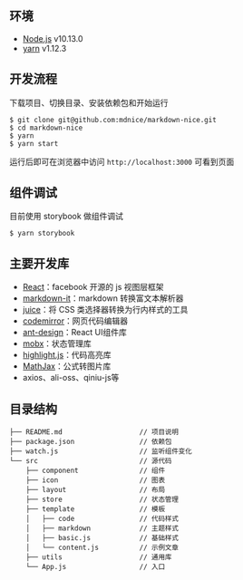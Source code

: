 ## 环境

- [Node.js](https://www.runoob.com/nodejs/nodejs-tutorial.html) v10.13.0
- [yarn](https://yarnpkg.com/lang/zh-hans/docs/) v1.12.3

## 开发流程

下载项目、切换目录、安装依赖包和开始运行

```shell
$ git clone git@github.com:mdnice/markdown-nice.git
$ cd markdown-nice
$ yarn
$ yarn start
```

运行后即可在浏览器中访问 `http://localhost:3000` 可看到页面

## 组件调试

目前使用 storybook 做组件调试

```shell
$ yarn storybook
```

## 主要开发库

- [React](https://github.com/facebook/react "React")：facebook 开源的 js 视图层框架
- [markdown-it](https://github.com/markdown-it/markdown-it "markdown-it")：markdown 转换富文本解析器
- [juice](https://github.com/Automattic/juice "juice")：将 CSS 类选择器转换为行内样式的工具
- [codemirror](https://github.com/codemirror/codemirror "codemirror")：网页代码编辑器
- [ant-design](https://github.com/ant-design/ant-design "ant-design")：React UI组件库
- [mobx](https://github.com/mobxjs/mobx "mobx")：状态管理库
- [highlight.js](https://github.com/highlightjs/highlight.js "highlight.js")：代码高亮库
- [MathJax](https://github.com/mathjax/MathJax "MathJax-node")：公式转图片库
- axios、ali-oss、qiniu-js等

## 目录结构

```shell
├── README.md                   // 项目说明
├── package.json                // 依赖包
├── watch.js                    // 监听组件变化
└── src                         // 源代码
    ├── component               // 组件            
    ├── icon                    // 图表                 
    ├── layout                  // 布局
    ├── store                   // 状态管理
    ├── template                // 模板
    │   ├── code                // 代码样式
    │   ├── markdown            // 主题样式
    │   ├── basic.js            // 基础样式
    │   └── content.js          // 示例文章
    ├── utils                   // 通用库
    └── App.js                  // 入口
```
